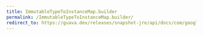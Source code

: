 ```yaml
---
title: ImmutableTypeToInstanceMap.builder
permalink: /ImmutableTypeToInstanceMap.builder/
redirect_to: https://guava.dev/releases/snapshot-jre/api/docs/com/google/common/reflect/ImmutableTypeToInstanceMap.html#builder--
---
```

